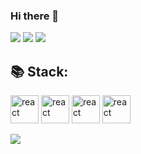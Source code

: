 ### Hi there 👋

![](http://github-profile-summary-cards.vercel.app/api/cards/profile-details?username=max-vma&theme=react)
![](http://github-profile-summary-cards.vercel.app/api/cards/repos-per-language?username=max-vma&theme=react)
![](http://github-profile-summary-cards.vercel.app/api/cards/productive-time?username=max-vma&theme=react&utcOffset=8)

## 📚 Stack:

<div>
  <img src="https://cdn.jsdelivr.net/gh/devicons/devicon@latest/icons/typescript/typescript-original.svg" alt="react" width="45" height="45"/>
  <img src="https://cdn.jsdelivr.net/gh/devicons/devicon@latest/icons/react/react-original.svg" alt="react" width="45" height="45"/>
  <img src="https://cdn.jsdelivr.net/gh/devicons/devicon@latest/icons/redux/redux-original.svg" alt="react" width="45" height="45"/>
  <img src="https://cdn.jsdelivr.net/gh/devicons/devicon@latest/icons/vuejs/vuejs-original.svg" alt="react" width="45" height="45"/>
</div>

![](https://komarev.com/ghpvc/?username=MrMikki-boop)

